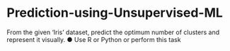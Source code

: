 # Prediction-using-Unsupervised-ML
From the given ‘Iris’ dataset, predict the optimum number of clusters  and represent it visually. 
● Use R or Python or perform this task 
